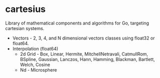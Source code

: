 # cartesius
Library of mathematical components and algorithms for Go, targeting cartesian systems.

* Vectors - 2, 3, 4, and N dimensional vectors classes using float32 or float64.
* Interpolation (float64)
  * 2d Grid - Box, Linear, Hermite, MitchellNetravali, CatmullRom, BSpline, Gaussian, Lanczos, Hann, Hamming, Blackman, Bartlett, Welch, Cosine
  * Nd - Microsphere
